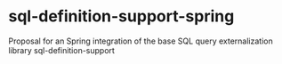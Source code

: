 # sql-definition-support-spring
Proposal for an Spring integration of the base SQL query externalization library sql-definition-support
